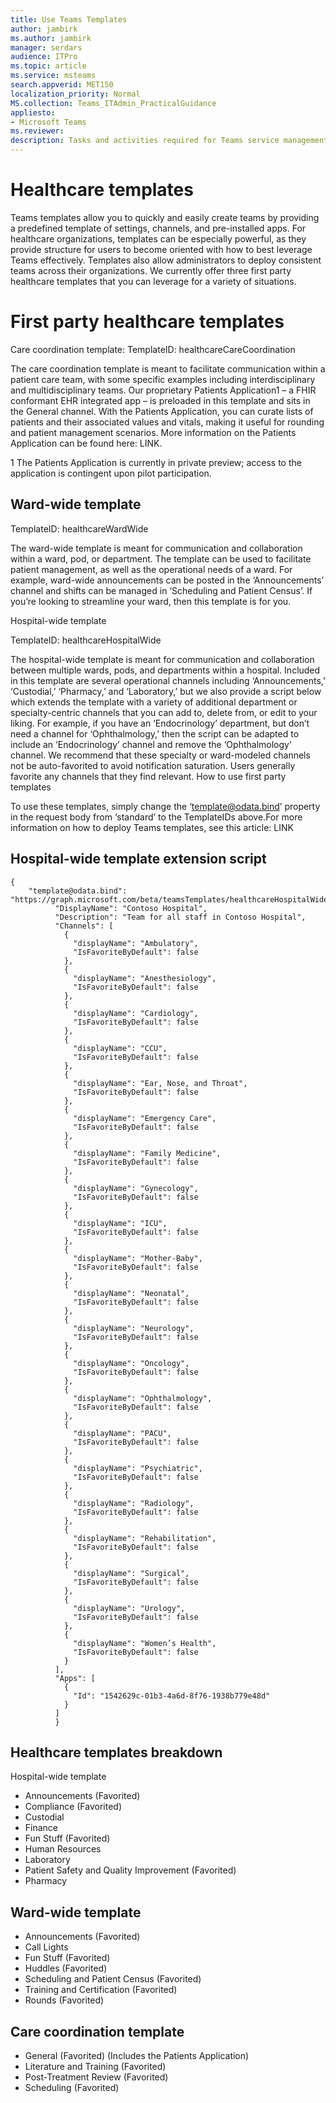```yaml
---
title: Use Teams Templates 
author: jambirk
ms.author: jambirk 
manager: serdars
audience: ITPro
ms.topic: article 
ms.service: msteams 
search.appverid: MET150
localization_priority: Normal
MS.collection: Teams_ITAdmin_PracticalGuidance
appliesto:
- Microsoft Teams
ms.reviewer: 
description: Tasks and activities required for Teams service management, including monitoring service health, and assessing and ensuring network quality and usage.
---
```


# Healthcare templates

Teams templates allow you to quickly and easily create teams by providing a predefined template of settings, channels, and pre-installed apps. For healthcare organizations, templates can be especially powerful, as they provide structure for users to become oriented with how to best leverage Teams effectively. Templates also allow administrators to deploy consistent teams across their organizations. We currently offer three first party healthcare templates that you can leverage for a variety of situations.

# First party healthcare templates 

Care coordination template: TemplateID: healthcareCareCoordination

The care coordination template is meant to facilitate communication within a patient care team, with some specific examples including interdisciplinary and multidisciplinary teams. Our proprietary Patients Application1 – a FHIR conformant EHR integrated app – is preloaded in this template and sits in the General channel. With the Patients Application, you can curate lists of patients and their associated values and vitals, making it useful for rounding and patient management scenarios. More information on the Patients Application can be found here: LINK.

 1 The Patients Application is currently in private preview; access to the application is contingent upon pilot participation. 

## Ward-wide template 

TemplateID: healthcareWardWide 

The ward-wide template is meant for communication and collaboration within a ward, pod, or department. The template can be used to facilitate patient management, as well as the operational needs of a ward. For example, ward-wide announcements can be posted in the ‘Announcements’ channel and shifts can be managed in ‘Scheduling and Patient Census’. If you’re looking to streamline your ward, then this template is for you. 

Hospital-wide template 

TemplateID: healthcareHospitalWide 

The hospital-wide template is meant for communication and collaboration between multiple wards, pods, and departments within a hospital. Included in this template are several operational channels including ‘Announcements,’ ‘Custodial,’ ‘Pharmacy,’ and ‘Laboratory,’ but we also provide a script below which extends the template with a variety of additional department or specialty-centric channels that you can add to, delete from, or edit to your liking. For example, if you have an ‘Endocrinology’ department, but don’t need a channel for ‘Ophthalmology,’ then the script can be adapted to include an ‘Endocrinology’ channel and remove the ‘Ophthalmology’ channel. We recommend that these specialty or ward-modeled channels not be auto-favorited to avoid notification saturation. Users generally favorite any channels that they find relevant. 
How to use first party templates 

To use these templates, simply change the ‘template@odata.bind’ property in the request body from ‘standard’ to the TemplateIDs above.For more information on how to deploy Teams templates, see this article: LINK 

## Hospital-wide template extension script
~~~
{
    "template@odata.bind": "https://graph.microsoft.com/beta/teamsTemplates/healthcareHospitalWide", 
          "DisplayName": "Contoso Hospital", 
          "Description": "Team for all staff in Contoso Hospital", 
          "Channels": [ 
            { 
              "displayName": "Ambulatory", 
              "IsFavoriteByDefault": false 
            }, 
            { 
              "displayName": "Anesthesiology", 
              "IsFavoriteByDefault": false 
            }, 
            { 
              "displayName": "Cardiology", 
              "IsFavoriteByDefault": false 
            }, 
            { 
              "displayName": "CCU", 
              "IsFavoriteByDefault": false 
            }, 
            { 
              "displayName": "Ear, Nose, and Throat", 
              "IsFavoriteByDefault": false 
            }, 
            { 
              "displayName": "Emergency Care", 
              "IsFavoriteByDefault": false 
            }, 
            { 
              "displayName": "Family Medicine", 
              "IsFavoriteByDefault": false 
            }, 
            { 
              "displayName": "Gynecology", 
              "IsFavoriteByDefault": false 
            }, 
            { 
              "displayName": "ICU", 
              "IsFavoriteByDefault": false 
            }, 
            { 
              "displayName": "Mother-Baby", 
              "IsFavoriteByDefault": false 
            },  
            { 
              "displayName": "Neonatal", 
              "IsFavoriteByDefault": false 
            }, 
            { 
              "displayName": "Neurology", 
              "IsFavoriteByDefault": false 
            }, 
            { 
              "displayName": "Oncology", 
              "IsFavoriteByDefault": false 
            }, 
            { 
              "displayName": "Ophthalmology", 
              "IsFavoriteByDefault": false 
            }, 
            { 
              "displayName": "PACU", 
              "IsFavoriteByDefault": false 
            }, 
            { 
              "displayName": "Psychiatric", 
              "IsFavoriteByDefault": false 
            }, 
            { 
              "displayName": "Radiology", 
              "IsFavoriteByDefault": false 
            }, 
            { 
              "displayName": "Rehabilitation", 
              "IsFavoriteByDefault": false 
            }, 
            { 
              "displayName": "Surgical", 
              "IsFavoriteByDefault": false 
            }, 
            { 
              "displayName": "Urology", 
              "IsFavoriteByDefault": false 
            }, 
            { 
              "displayName": "Women’s Health", 
              "IsFavoriteByDefault": false 
            } 
          ], 
          "Apps": [ 
            { 
              "Id": "1542629c-01b3-4a6d-8f76-1938b779e48d" 
            } 
          ] 
          } 
~~~

## Healthcare templates breakdown

Hospital-wide template

- Announcements (Favorited)
- Compliance (Favorited)
- Custodial
- Finance
- Fun Stuff (Favorited)
- Human Resources
- Laboratory
- Patient Safety and Quality Improvement (Favorited)
- Pharmacy

## Ward-wide template 

- Announcements (Favorited)
- Call Lights
- Fun Stuff (Favorited)
- Huddles (Favorited)
- Scheduling and Patient Census (Favorited)
- Training and Certification (Favorited)
- Rounds (Favorited)

## Care coordination template

- General (Favorited) (Includes the Patients Application)
- Literature and Training (Favorited)
- Post-Treatment Review (Favorited)
- Scheduling (Favorited)